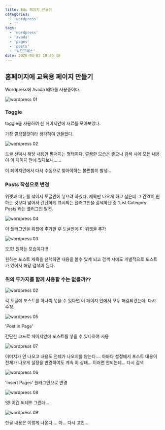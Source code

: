 ```yaml
---
title: Edu 페이지 만들기
categories:
  - 'wordpress'
  - ''
tags:
  - 'wordpress'
  - 'avada'
  - 'pages'
  - 'posts'
  - '워드프레스'
date: 2020-04-02 10:46:38
---
```

## 홈페이지에 교육용 페이지 만들기

Wordpress에 Avada 테마를 사용중이다.

![wordpress 01](https://user-images.githubusercontent.com/53321666/78202802-3a65ef80-74d0-11ea-8553-416f87ec871f.png)

### Toggle

toggle을 사용하여 한 페이지안에 자료를 모아보았다. 

가장 깔끔할것이라 생각하여 만들었다.

![wordpress 02](https://user-images.githubusercontent.com/53321666/78203584-566a9080-74d2-11ea-8102-32a0687cfac3.png)

토글 선택시 해당 내용만 펼쳐지는 형태이다.
깔끔한 모습은 좋으나 검색 시에 모든 내용이 이 페이지 안에 있다보니......

이 페이지안에서 다시 수동으로 찾아야하는 불편함이 발생...

### Posts 작성으로 변경

위젯과 메뉴를 섞어서 토글안에 넣으려 하였다. 제목만 나오게 하고 싶은데 그 간격이 원하는 것보다 넓어서 간단하게 표시되는 플러그인을 검색하던 중 'List Category Posts'라는 플러그인 발견. 

![wordpress 04](https://user-images.githubusercontent.com/53321666/78204035-7fd7ec00-74d3-11ea-9fc3-335281c71fbc.png)

이 플러그인을 위젯에 추가한 후 토글안에 이 위젯을 추가

![wordpress 03](https://user-images.githubusercontent.com/53321666/78204041-81a1af80-74d3-11ea-9b95-71986ee5c1c0.png)

오호! 원하는 모습이다!!!

원하는 포스트 제목을 선택하면 내용을 볼수 있게 되고 검색 시에도 개별적으로 포스트가 있어서 해당 검색이 된다.

### 위의 두가지를 함께 사용할 수는 없을까??

![wordpress 02](https://user-images.githubusercontent.com/53321666/78203584-566a9080-74d2-11ea-8102-32a0687cfac3.png)

각 토글에 포스트를 하나씩 넣을 수 있다면 이 페이지 안에서 모두 해결되겠는데! 다시 수정..

![wordpress 05](https://user-images.githubusercontent.com/53321666/78205111-51a7db80-74d6-11ea-91ff-c682452f59c2.png)

'Post in Page' 

간단한 코드로 페이지안에 포스트를 넣을 수 있다하여 사용

![wordpress 07](https://user-images.githubusercontent.com/53321666/78205344-db57a900-74d6-11ea-9747-0f82fdcfd5cd.png)

이미지가 안 나오고 내용도 전체가 나오지를 않는다.... 아바다 설정에서 포스트 내용이 전체가 나오게 설정을 변경하여도 계속 이 상태... 이러면 안되는데... 다시 검색

![wordpress 06](https://user-images.githubusercontent.com/53321666/78205116-52407200-74d6-11ea-9f09-c460164d4ae2.png)

'Insert Pages' 플러그인으로 변경

![wordpress 08](https://user-images.githubusercontent.com/53321666/78205562-6638a380-74d7-11ea-92fd-91723b1602ef.png)

엇! 이건 되네!!! 그런데.....

![wordpress 09](https://user-images.githubusercontent.com/53321666/78205566-69339400-74d7-11ea-9389-d7d7e2fe9c1f.png)

한글 내용은 이렇게 나온다.... 아... 다시 고민...